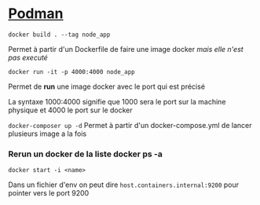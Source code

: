 # [Podman](podman)
```
docker build . --tag node_app 
```
Permet à partir d'un Dockerfile de faire une image docker *mais elle n'est pas executé*
```
docker run -it -p 4000:4000 node_app
```
Permet de **run**  une image docker avec le port qui est précisé

La syntaxe 1000:4000 signifie que 1000 sera le port sur la machine physique et 4000 le port sur le docker

`docker-composer up -d`
Permet à partir d'un docker-compose.yml de lancer plusieurs image a la fois

### Rerun un docker de la liste docker ps -a 
``docker start -i <name>``

Dans un fichier d'env on peut dire  ``host.containers.internal:9200`` pour pointer vers le port 9200
